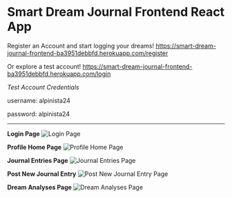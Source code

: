 # Smart Dream Journal Frontend React App

Register an Account and start logging your dreams!
https://smart-dream-journal-frontend-ba3951debbfd.herokuapp.com/register

Or explore a test account!
https://smart-dream-journal-frontend-ba3951debbfd.herokuapp.com/login

_Test Account Credentials_

username: alpinista24

password: alpinista24



_______________________________________________________________________________________________________________________________________________________________________________________________________________

**Login Page**
![Login Page](https://github.com/ctlaultdel/smart-dream-journal-frontend/blob/main/pictures/loginPage.png)

**Profile Home Page**
![Profile Home Page](https://github.com/ctlaultdel/smart-dream-journal-frontend/blob/main/pictures/profilepage.png)

**Journal Entries Page**
![Journal Entries Page](https://github.com/ctlaultdel/smart-dream-journal-frontend/blob/main/pictures/journalentries.png)

**Post New Journal Entry**
![Post New Journal Entry Page](https://github.com/ctlaultdel/smart-dream-journal-frontend/blob/main/pictures/postnewentry.png)

**Dream Analyses Page**
![Dream Analyses Page](https://github.com/ctlaultdel/smart-dream-journal-frontend/blob/main/pictures/journalanalyses.png)


